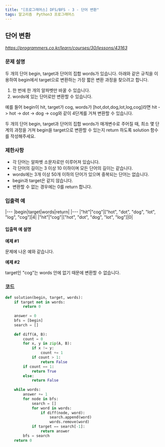 ```yaml
---
title: "[프로그래머스] DFS/BFS - 3 - 단어 변환"
tags: 알고리즘  Python3 프로그래머스
---
```


## 단어 변환

*<https://programmers.co.kr/learn/courses/30/lessons/43163>*

### 문제 설명

두 개의 단어 begin, target과 단어의 집합 words가 있습니다. 아래와 같은 규칙을 이용하여 begin에서 target으로 변환하는 가장 짧은 변환 과정을 찾으려고 합니다.

1. 한 번에 한 개의 알파벳만 바꿀 수 있습니다.
2. words에 있는 단어로만 변환할 수 있습니다.

예를 들어 begin이 hit, target가 cog, words가 [hot,dot,dog,lot,log,cog]라면 hit -> hot -> dot -> dog -> cog와 같이 4단계를 거쳐 변환할 수 있습니다.

두 개의 단어 begin, target과 단어의 집합 words가 매개변수로 주어질 때, 최소 몇 단계의 과정을 거쳐 begin을 target으로 변환할 수 있는지 return 하도록 solution 함수를 작성해주세요.

### 제한사항

* 각 단어는 알파벳 소문자로만 이루어져 있습니다.
* 각 단어의 길이는 3 이상 10 이하이며 모든 단어의 길이는 같습니다.
* words에는 3개 이상 50개 이하의 단어가 있으며 중복되는 단어는 없습니다.
* begin과 target은 같지 않습니다.
* 변환할 수 없는 경우에는 0를 return 합니다.

### 입출력 예

|---
|begin|target|words|return|
|---
|"hit"|"cog"|["hot", "dot", "dog", "lot", "log", "cog"]|4|
|"hit"|"cog"|["hot", "dot", "dog", "lot", "log"]|0|

#### 입출력 예 설명

**예제 #1**

문제에 나온 예와 같습니다.

**예제 #2**

target인 "cog"는 words 안에 없기 때문에 변환할 수 없습니다.

### 코드

``` python
def solution(begin, target, words):
    if target not in words:
        return 0
    
    answer = 0
    bfs = [begin]
    search = []
    
    def diff(A, B):
        count = 0
        for x, y in zip(A, B):
            if x != y:
                count += 1
            if count > 1:
                return False
        if count == 1:
            return True
        else:
            return False
    
    while words:
        answer += 1
        for node in bfs:
            search = []
            for word in words:
                if diff(node, word):
                    search.append(word)
                    words.remove(word)
            if target == search[-1]:
                return answer
        bfs = search
    return 0
```